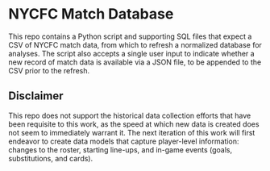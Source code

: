 # NYCFC Match Database
This repo contains a Python script and supporting SQL files that expect a CSV of NYCFC match data, from which to refresh a normalized database for analyses. The script also accepts a single user input to indicate whether a new record of match data is available via a JSON file, to be appended to the CSV prior to the refresh.

## Disclaimer
This repo does not support the historical data collection efforts that have been requisite to this work, as the speed at which new data is created does not seem to immediately warrant it. The next iteration of this work will first endeavor to create data models that capture player-level information: changes to the roster, starting line-ups, and in-game events (goals, substitutions, and cards).
